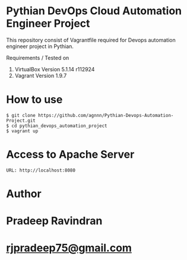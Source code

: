 # Pythian DevOps Cloud Automation Engineer Project

This repository consist of Vagrantfile required for Devops automation engineer project in Pythian. 

Requirements / Tested on 
1) VirtualBox Version 5.1.14 r112924
2) Vagrant Version 1.9.7



# How to use

```
$ git clone https://github.com/agnnn/Pythian-Devops-Automation-Project.git
$ cd pythian_devops_automation_project
$ vagrant up
```
# Access to Apache Server
```
URL: http://localhost:8080
```

# Author
# Pradeep Ravindran
# rjpradeep75@gmail.com
